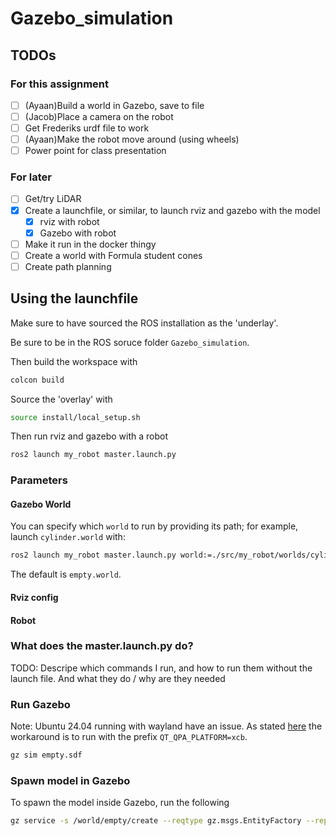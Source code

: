 # Gazebo_simulation
## TODOs
### For this assignment
- [ ] (Ayaan)Build a world in Gazebo, save to file 
- [ ] (Jacob)Place a camera on the robot 
- [ ] Get Frederiks urdf file to work 
- [ ] (Ayaan)Make the robot move around (using wheels) 
- [ ] Power point for class presentation 

### For later
- [ ] Get/try LiDAR 
- [x] Create a launchfile, or similar, to launch rviz and gazebo with the model 
    - [x] rviz with robot
    - [x] Gazebo with robot
- [ ] Make it run in the docker thingy 
- [ ] Create a world with Formula student cones 
- [ ] Create path planning 

## Using the launchfile
Make sure to have sourced the ROS installation as the 'underlay'.

Be sure to be in the ROS soruce folder `Gazebo_simulation`. 

Then build the workspace with
```sh
colcon build
```

Source the 'overlay' with
```sh
source install/local_setup.sh
```

Then run rviz and gazebo with a robot
```sh
ros2 launch my_robot master.launch.py
```

### Parameters
#### Gazebo World
You can specify which `world` to run by providing its path; for example, launch `cylinder.world` with:
```sh
ros2 launch my_robot master.launch.py world:=./src/my_robot/worlds/cylinder.world
```
The default is `empty.world`.

#### Rviz config

#### Robot

### What does the master.launch.py do?
TODO: Descripe which commands I run, and how to run them without the launch file. And what they do / why are they needed
### Run Gazebo
Note: Ubuntu 24.04 running with wayland have an issue. As stated [here](https://gazebosim.org/docs/harmonic/troubleshooting/#wayland-issues) the workaround is to run with the prefix `QT_QPA_PLATFORM=xcb`.
```sh
gz sim empty.sdf
```

### Spawn model in Gazebo
To spawn the model inside Gazebo, run the following
```sh
gz service -s /world/empty/create --reqtype gz.msgs.EntityFactory --reptype gz.msgs.Boolean --timeout 1000 --req 'sdf_filename: "src/my_robot/urdf/hello.urdf", name: "urdf_model"'
```
